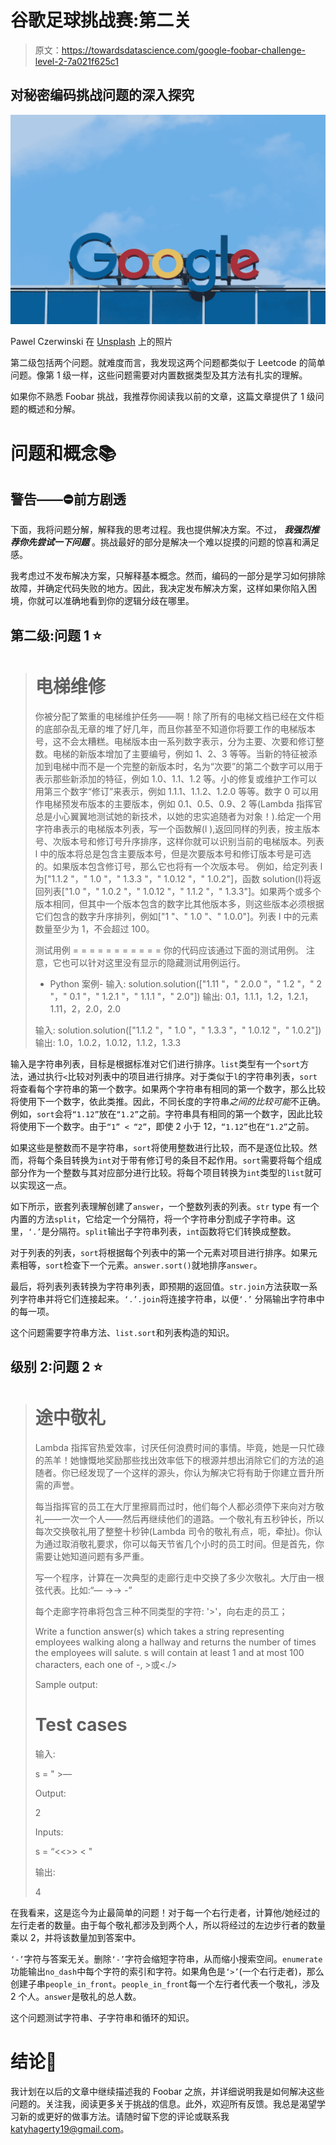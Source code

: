 # 谷歌足球挑战赛:第二关

> 原文：<https://towardsdatascience.com/google-foobar-challenge-level-2-7a021f625c1>

## 对秘密编码挑战问题的深入探究

![](img/16985f4215235e1aab308cd9e0ccee7c.png)

Pawel Czerwinski 在 [Unsplash](https://unsplash.com?utm_source=medium&utm_medium=referral) 上的照片

第二级包括两个问题。就难度而言，我发现这两个问题都类似于 Leetcode 的简单问题。像第 1 级一样，这些问题需要对内置数据类型及其方法有扎实的理解。

如果你不熟悉 Foobar 挑战，我推荐你阅读我以前的文章，这篇文章提供了 1 级问题的概述和分解。

[](/google-foobar-challenge-level-1-3487bb252780)  

# 问题和概念📚

## 警告——⛔️前方剧透

下面，我将问题分解，解释我的思考过程。我也提供解决方案。不过， ***我强烈推荐你先尝试一下问题*** 。挑战最好的部分是解决一个难以捉摸的问题的惊喜和满足感。

我考虑过不发布解决方案，只解释基本概念。然而，编码的一部分是学习如何排除故障，并确定代码失败的地方。因此，我决定发布解决方案，这样如果你陷入困境，你就可以准确地看到你的逻辑分歧在哪里。

## 第二级:问题 1 ⭐️

> 电梯维修
> ====================
> 
> 你被分配了繁重的电梯维护任务——啊！除了所有的电梯文档已经在文件柜的底部杂乱无章的堆了好几年，而且你甚至不知道你将要工作的电梯版本号，这不会太糟糕。电梯版本由一系列数字表示，分为主要、次要和修订整数。电梯的新版本增加了主要编号，例如 1、2、3 等等。当新的特征被添加到电梯中而不是一个完整的新版本时，名为“次要”的第二个数字可以用于表示那些新添加的特征，例如 1.0、1.1、1.2 等。小的修复或维护工作可以用第三个数字“修订”来表示，例如 1.1.1、1.1.2、1.2.0 等等。数字 0 可以用作电梯预发布版本的主要版本，例如 0.1、0.5、0.9、2 等(Lambda 指挥官总是小心翼翼地测试她的新技术，以她的忠实追随者为对象！).给定一个用字符串表示的电梯版本列表，写一个函数解(l ),返回同样的列表，按主版本号、次版本号和修订号升序排序，这样你就可以识别当前的电梯版本。列表 l 中的版本将总是包含主要版本号，但是次要版本号和修订版本号是可选的。如果版本包含修订号，那么它也将有一个次版本号。
> 例如，给定列表 l 为["1.1.2 "，" 1.0 "，" 1.3.3 "，" 1.0.12 "，" 1.0.2"]，函数 solution(l)将返回列表["1.0 "，" 1.0.2 "，" 1.0.12 "，" 1.1.2 "，" 1.3.3"]。如果两个或多个版本相同，但其中一个版本包含的数字比其他版本多，则这些版本必须根据它们包含的数字升序排列，例如["1 "、" 1.0 "、" 1.0.0"]。列表 l 中的元素数量至少为 1，不会超过 100。
> 
> 测试用例
> = = = = = = = = = = =
> 你的代码应该通过下面的测试用例。
> 注意，它也可以针对这里没有显示的隐藏测试用例运行。
> - Python 案例-
> 输入:
> solution.solution(["1.11 "，" 2.0.0 "，" 1.2 "，" 2 "，" 0.1 "，" 1.2.1 "，" 1.1.1 "，" 2.0"])
> 输出:
> 0.1，1.1.1，1.2，1.2.1，1.11，2，2.0，2.0
> 
> 输入:
> solution.solution(["1.1.2 "，" 1.0 "，" 1.3.3 "，" 1.0.12 "，" 1.0.2"])
> 输出:
> 1.0，1.0.2，1.0.12，1.1.2，1.3.3

输入是字符串列表，目标是根据标准对它们进行排序。`list`类型有一个`sort`方法，通过执行`<`比较对列表中的项目进行排序。对于类似于`l`的字符串列表，`sort`将查看每个字符串的第一个数字。如果两个字符串有相同的第一个数字，那么比较将使用下一个数字，依此类推。因此，不同长度的字符串*之间的比较可能*不正确。例如，`sort`会将`“1.12”`放在`“1.2”`之前。字符串具有相同的第一个数字，因此比较将使用下一个数字。由于`“1” < “2”`，即使 2 小于 12，`“1.12”`也在`“1.2”`之前。

如果这些是整数而不是字符串，`sort`将使用整数进行比较，而不是逐位比较。然而，将每个条目转换为`int`对于带有修订号的条目不起作用。`sort`需要将每个组成部分作为一个整数与其对应部分进行比较。将每个项目转换为`int`类型的`list`就可以实现这一点。

如下所示，嵌套列表理解创建了`answer`，一个整数列表的列表。`str` type 有一个内置的方法`split`，它给定一个分隔符，将一个字符串分割成子字符串。这里，`‘.’`是分隔符。`split`输出子字符串列表，`int`函数将它们转换成整数。

对于列表的列表，`sort`将根据每个列表中的第一个元素对项目进行排序。如果元素相等，`sort`检查下一个元素。`answer.sort()`就地排序`answer`。

最后，将列表列表转换为字符串列表，即预期的返回值。`str.join`方法获取一系列字符串并将它们连接起来。`‘.’.join`将连接字符串，以便`‘.’` 分隔输出字符串中的每一项。

这个问题需要字符串方法、`list.sort`和列表构造的知识。

## 级别 2:问题 2 ⭐️

> 途中敬礼
> ===================
> 
> Lambda 指挥官热爱效率，讨厌任何浪费时间的事情。毕竟，她是一只忙碌的羔羊！她慷慨地奖励那些找出效率低下的根源并想出消除它们的方法的追随者。你已经发现了一个这样的源头，你认为解决它将有助于你建立晋升所需的声誉。
> 
> 每当指挥官的员工在大厅里擦肩而过时，他们每个人都必须停下来向对方敬礼——一次一个人——然后再继续他们的道路。一个敬礼有五秒钟长，所以每次交换敬礼用了整整十秒钟(Lambda 司令的敬礼有点，呃，牵扯)。你认为通过取消敬礼要求，你可以每天节省几个小时的员工时间。但是首先，你需要让她知道问题有多严重。
> 
> 写一个程序，计算在一次典型的走廊行走中交换了多少次敬礼。大厅由一根弦代表。比如:“— ->-> -”
> 
> 每个走廊字符串将包含三种不同类型的字符: '>'，向右走的员工；
> 
> Write a function answer(s) which takes a string representing employees walking along a hallway and returns the number of times the employees will salute. s will contain at least 1 and at most 100 characters, each one of -, >或<./>
> 
> Sample output:
> 
> Test cases
> =========
> 
> 输入:
> 
> s = " >—
> 
> Output:
> 
> 2
> 
> Inputs:
> 
> s = “<<>> < "
> 
> 输出:
> 
> 4

在我看来，这是迄今为止最简单的问题！对于每一个右行走者，计算他/她经过的左行走者的数量。由于每个敬礼都涉及到两个人，所以将经过的左边步行者的数量乘以 2，并将该数量加到答案中。

`‘-’`字符与答案无关。删除`‘-’`字符会缩短字符串，从而缩小搜索空间。`enumerate`功能输出`no_dash`中每个字符的索引和字符。如果角色是`‘>’`(一个右行走者)，那么创建子串`people_in_front`。`people_in_front`每一个左行者代表一个敬礼，涉及 2 个人。`answer`是敬礼的总人数。

这个问题测试字符串、子字符串和循环的知识。

# 结论📌

我计划在以后的文章中继续描述我的 Foobar 之旅，并详细说明我是如何解决这些问题的。关注我，阅读更多关于挑战的信息。此外，欢迎所有反馈。我总是渴望学习新的或更好的做事方法。请随时留下您的评论或联系我 katyhagerty19@gmail.com。

[](https://medium.com/@katyhagerty19/membership) 